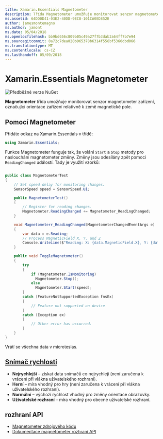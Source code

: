 ```yaml
---
title: Xamarin.Essentials Magnetometer
description: Třída Magnetometer umožňuje monitorovat senzor magnetometer zařízení, označující orientace zařízení relativně k země magnetické pole.
ms.assetid: 64DD0D41-03E2-40DD-9EC8-101CA0ED852B
author: jamesmontemagno
ms.author: jamont
ms.date: 05/04/2018
ms.openlocfilehash: bb9bd656c809b05c49a27f7b3dab2a64ff7b7e94
ms.sourcegitcommit: 0a72c7dea020b965378b6314f558bf5360dbd066
ms.translationtype: MT
ms.contentlocale: cs-CZ
ms.lasthandoff: 05/09/2018
---
```

# <a name="xamarinessentials-magnetometer"></a>Xamarin.Essentials Magnetometer

![Předběžné verze NuGet](~/media/shared/pre-release.png)

**Magnetometer** třída umožňuje monitorovat senzor magnetometer zařízení, označující orientace zařízení relativně k země magnetické pole.

## <a name="using-magnetometer"></a>Pomocí Magnetometer

Přidáte odkaz na Xamarin.Essentials v třídě:

```csharp
using Xamarin.Essentials;
```

Funkce Magnetometer funguje tak, že volání `Start` a `Stop` metody pro naslouchání magnetometer změny. Změny jsou odesílány zpět pomocí `ReadingChanged` událostí. Tady je využití vzorků:

```csharp

public class MagnetometerTest
{
    // Set speed delay for monitoring changes.
    SensorSpeed speed = SensorSpeed.Ui;

    public MagnetometerTest()
    {
        // Register for reading changes.
        Magnetometer.ReadingChanged += Magnetometer_ReadingChanged;
    }

    void Magnetometerr_ReadingChanged(MagnetometerChangedEventArgs e)
    {
        var data = e.Reading;
        // Process MagneticField X, Y, and Z
        Console.WriteLine($"Reading: X: {data.MagneticField.X}, Y: {data.MagneticField.Y}, Z: {data.MagneticField.Z}");
    }

    public void ToggleMagnetometer()
    {
        try
        {
            if (Magnetometer.IsMonitoring)
              Magnetometer.Stop();
            else
              Magnetometer.Start(speed);
        }
        catch (FeatureNotSupportedException fnsEx)
        {
            // Feature not supported on device
        }
        catch (Exception ex)
        {
            // Other error has occurred.
        }
    }
}
```

Vrátí se všechna data v microteslas.

## <a name="sensor-speedxrefxamarinessentialssensorspeed"></a>[Snímač rychlosti](xref:Xamarin.Essentials.SensorSpeed)

- **Nejrychlejší** – získat data snímačů co nejrychleji (není zaručena k vrácení při vlákna uživatelského rozhraní).
- **Herní** – míra vhodný pro hry (není zaručena k vrácení při vlákna uživatelského rozhraní).
- **Normální** – výchozí rychlost vhodný pro změny orientace obrazovky.
- **Uživatelské rozhraní** – míra vhodný pro obecné uživatelské rozhraní.

## <a name="api"></a>rozhraní API

- [Magnetometer zdrojového kódu](https://github.com/xamarin/Essentials/tree/master/Essentials/Magnetometer)
- [Dokumentace magnetometer rozhraní API](xref:Xamarin.Essentials.Magnetometer)
